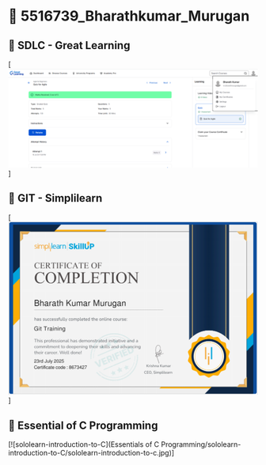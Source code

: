 # 📁 5516739_Bharathkumar_Murugan

## 📝 SDLC - Great Learning
[![SDLC Certificate](SDLC_Great_learning/image.png)]

## 📝 GIT - Simplilearn
[![GIT Certificate](GIT_simplilearn/image.png)]

## 📝 Essential of C Programming
[![sololearn-introduction-to-C](Essentials of C Programming/sololearn-introduction-to-C/sololearn-introduction-to-c.jpg)]